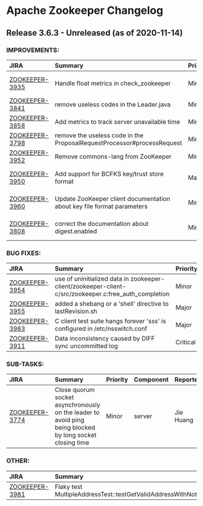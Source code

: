 
<!---
# Licensed to the Apache Software Foundation (ASF) under one
# or more contributor license agreements.  See the NOTICE file
# distributed with this work for additional information
# regarding copyright ownership.  The ASF licenses this file
# to you under the Apache License, Version 2.0 (the
# "License"); you may not use this file except in compliance
# with the License.  You may obtain a copy of the License at
#
#     http://www.apache.org/licenses/LICENSE-2.0
#
# Unless required by applicable law or agreed to in writing, software
# distributed under the License is distributed on an "AS IS" BASIS,
# WITHOUT WARRANTIES OR CONDITIONS OF ANY KIND, either express or implied.
# See the License for the specific language governing permissions and
# limitations under the License.
-->
# Apache Zookeeper Changelog

## Release 3.6.3 - Unreleased (as of 2020-11-14)



### IMPROVEMENTS:

| JIRA | Summary | Priority | Component | Reporter | Contributor |
|:---- |:---- | :--- |:---- |:---- |:---- |
| [ZOOKEEPER-3935](https://issues.apache.org/jira/browse/ZOOKEEPER-3935) | Handle float metrics in check\_zookeeper |  Minor | contrib | Mate Szalay-Beko |  |
| [ZOOKEEPER-3841](https://issues.apache.org/jira/browse/ZOOKEEPER-3841) | remove useless codes in the Leader.java |  Minor | server | maoling |  |
| [ZOOKEEPER-3858](https://issues.apache.org/jira/browse/ZOOKEEPER-3858) | Add metrics to track server unavailable time |  Minor | metric system | Jie Huang | Jie Huang |
| [ZOOKEEPER-3798](https://issues.apache.org/jira/browse/ZOOKEEPER-3798) | remove the useless code in the ProposalRequestProcessor#processRequest |  Minor | server | maoling |  |
| [ZOOKEEPER-3952](https://issues.apache.org/jira/browse/ZOOKEEPER-3952) | Remove commons-lang from ZooKeeper |  Minor | server | Tamas Penzes | Tamas Penzes |
| [ZOOKEEPER-3950](https://issues.apache.org/jira/browse/ZOOKEEPER-3950) | Add support for BCFKS key/trust store format |  Major | . | Mate Szalay-Beko | Mate Szalay-Beko |
| [ZOOKEEPER-3960](https://issues.apache.org/jira/browse/ZOOKEEPER-3960) | Update ZooKeeper client documentation about key file format parameters |  Minor | . | Mate Szalay-Beko | Mate Szalay-Beko |
| [ZOOKEEPER-3808](https://issues.apache.org/jira/browse/ZOOKEEPER-3808) | correct the documentation about digest.enabled |  Minor | documentation | maoling | Mate Szalay-Beko |


### BUG FIXES:

| JIRA | Summary | Priority | Component | Reporter | Contributor |
|:---- |:---- | :--- |:---- |:---- |:---- |
| [ZOOKEEPER-3954](https://issues.apache.org/jira/browse/ZOOKEEPER-3954) | use of uninitialized data in zookeeper-client/zookeeper-client-c/src/zookeeper.c:free\_auth\_completion |  Minor | c client | Michael Hudson-Doyle | Damien Diederen |
| [ZOOKEEPER-3955](https://issues.apache.org/jira/browse/ZOOKEEPER-3955) | added a shebang or a 'shell' directive to lastRevision.sh |  Major | . | Joydeep Sen Gupta |  |
| [ZOOKEEPER-3983](https://issues.apache.org/jira/browse/ZOOKEEPER-3983) | C client test suite hangs forever 'sss' is configured in /etc/nsswitch.conf |  Major | c client, tests | Christopher Tubbs | Christopher Tubbs |
| [ZOOKEEPER-3911](https://issues.apache.org/jira/browse/ZOOKEEPER-3911) | Data inconsistency caused by DIFF sync uncommitted log |  Critical | quorum, server | lixun | Michael Han |


### SUB-TASKS:

| JIRA | Summary | Priority | Component | Reporter | Contributor |
|:---- |:---- | :--- |:---- |:---- |:---- |
| [ZOOKEEPER-3774](https://issues.apache.org/jira/browse/ZOOKEEPER-3774) | Close quorum socket asynchronously on the leader to avoid ping being blocked by long socket closing time |  Minor | server | Jie Huang | Jie Huang |


### OTHER:

| JIRA | Summary | Priority | Component | Reporter | Contributor |
|:---- |:---- | :--- |:---- |:---- |:---- |
| [ZOOKEEPER-3981](https://issues.apache.org/jira/browse/ZOOKEEPER-3981) | Flaky test MultipleAddressTest::testGetValidAddressWithNotValid |  Minor | tests | Michael Han | Michael Han |


